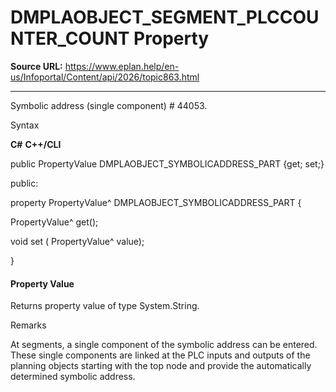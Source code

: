 # DMPLAOBJECT_SEGMENT_PLCCOUNTER_COUNT Property

**Source URL:** https://www.eplan.help/en-us/Infoportal/Content/api/2026/topic863.html

---

Symbolic address (single component) # 44053.

Syntax

**C#**
**C++/CLI**


public PropertyValue DMPLAOBJECT_SYMBOLICADDRESS_PART {get; set;}

public:

property PropertyValue^ DMPLAOBJECT_SYMBOLICADDRESS_PART {

   PropertyValue^ get();

   void set (    PropertyValue^ value);

}


#### Property Value

Returns property value of type System.String.

Remarks

At segments, a single component of the symbolic address can be entered. These single components are linked at the PLC inputs and outputs of the planning objects starting with the top node and provide the automatically determined symbolic address.
